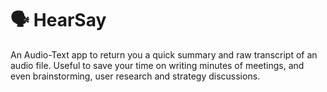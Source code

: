 # 🗣️ HearSay

An Audio-Text app to return you a quick summary and raw transcript of an audio file. Useful to save your time on writing minutes of meetings, and even brainstorming, user research and strategy discussions.
